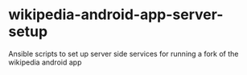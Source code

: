 # wikipedia-android-app-server-setup
Ansible scripts to set up server side services for running a fork of the wikipedia android app
